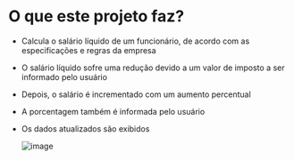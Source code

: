# O que este projeto faz?
- Calcula o salário líquido de um funcionário, de acordo com as especificações e regras da empresa
- O salário líquido sofre uma redução devido a um valor de imposto a ser informado pelo usuário
- Depois, o salário é incrementado com um aumento percentual
- A porcentagem também é informada pelo usuário
- Os dados atualizados são exibidos

     ![image](https://user-images.githubusercontent.com/97055846/179088067-cdad54cc-8c8f-4601-bfbc-2e16fa84ea28.png)
